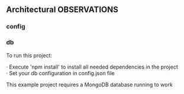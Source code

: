 ## Architectural OBSERVATIONS ##

### config ###

### db ###







To run this project:

· Execute 'npm install' to install all needed dependencies in the project  
· Set your db configuration in config.json file

This example project requires a MongoDB database running to work

